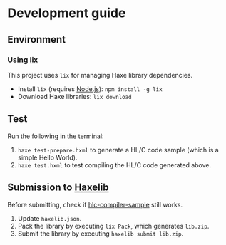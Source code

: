 # Development guide

## Environment

### Using [lix](https://github.com/lix-pm/lix.client)

This project uses `lix` for managing Haxe library dependencies.

- Install `lix` (requires [Node.js](https://nodejs.org/ja/)): `npm install -g lix`
- Download Haxe libraries: `lix download`


## Test

Run the following in the terminal:

1. `haxe test-prepare.hxml` to generate a HL/C code sample (which is a simple Hello World).
2. `haxe test.hxml` to test compiling the HL/C code generated above.


## Submission to [Haxelib](https://lib.haxe.org/)

Before submitting, check if [hlc-compiler-sample](https://github.com/fal-works/hlc-compiler-sample) still works.

1. Update `haxelib.json`.
2. Pack the library by executing `lix Pack`, which generates `lib.zip`.
3. Submit the library by executing `haxelib submit lib.zip`.
